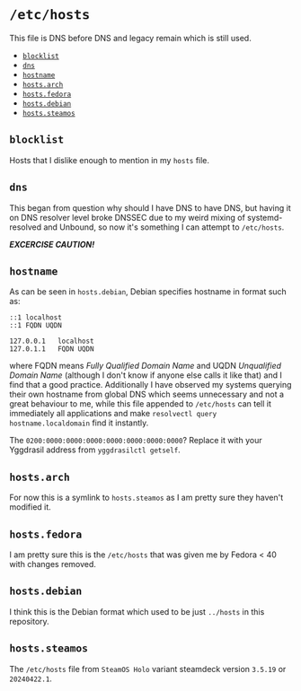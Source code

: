 <!-- @format -->

# `/etc/hosts`

This file is DNS before DNS and legacy remain which is still used.

<!-- editorconfig-checker-disable -->
<!-- prettier-ignore-start -->

<!-- START doctoc generated TOC please keep comment here to allow auto update -->
<!-- DON'T EDIT THIS SECTION, INSTEAD RE-RUN doctoc TO UPDATE -->

- [`blocklist`](#blocklist)
- [`dns`](#dns)
- [`hostname`](#hostname)
- [`hosts.arch`](#hostsarch)
- [`hosts.fedora`](#hostsfedora)
- [`hosts.debian`](#hostsdebian)
- [`hosts.steamos`](#hostssteamos)

<!-- END doctoc generated TOC please keep comment here to allow auto update -->

<!-- prettier-ignore-end -->
<!-- editorconfig-checker-enable -->

## `blocklist`

Hosts that I dislike enough to mention in my `hosts` file.

## `dns`

This began from question why should I have DNS to have DNS, but having it on
DNS resolver level broke DNSSEC due to my weird mixing of systemd-resolved and
Unbound, so now it's something I can attempt to `/etc/hosts`.

**_EXCERCISE CAUTION!_**

## `hostname`

As can be seen in `hosts.debian`, Debian specifies hostname in format such as:

```
::1 localhost
::1 FQDN UQDN

127.0.0.1   localhost
127.0.1.1   FQDN UQDN
```

where FQDN means _Fully Qualified Domain Name_ and UQDN _Unqualified Domain
Name_ (although I don't know if anyone else calls it like that) and I find
that a good practice. Additionally I have observed my systems querying their
own hostname from global DNS which seems unnecessary and not a great behaviour
to me, while this file appended to `/etc/hosts` can tell it immediately all
applications and make `resolvectl query hostname.localdomain` find it
instantly.

The `0200:0000:0000:0000:0000:0000:0000:0000`? Replace it with your Yggdrasil
address from `yggdrasilctl getself`.

## `hosts.arch`

For now this is a symlink to `hosts.steamos` as I am pretty sure they haven't
modified it.

## `hosts.fedora`

I am pretty sure this is the `/etc/hosts` that was given me by Fedora < 40
with changes removed.

## `hosts.debian`

I think this is the Debian format which used to be just `../hosts` in this
repository.

## `hosts.steamos`

The `/etc/hosts` file from `SteamOS Holo` variant steamdeck version `3.5.19`
or `20240422.1`.
